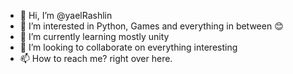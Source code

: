 - 👋 Hi, I’m @yaelRashlin
- 👀 I’m interested in Python, Games and everything in between 😊
- 🌱 I’m currently learning mostly unity
- 💞️ I’m looking to collaborate on everything interesting 
- 📫 How to reach me? right over here. 

<!---
yaelRashlin/yaelRashlin is a ✨ special ✨ repository because its `README.md` (this file) appears on your GitHub profile.
You can click the Preview link to take a look at your changes.
--->
